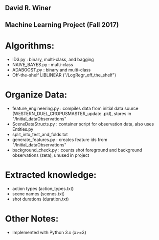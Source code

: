 ## David R. Winer
## Machine Learning Project (Fall 2017)

# Algorithms: 
- ID3.py : binary, multi-class, and bagging
- NAIVE_BAYES.py : multi-class
- ADABOOST.py : binary and multi-class
- Off-the-shelf LIBLINEAR ("/LogRegr_off_the_shelf")

# Organize Data:
- feature_engineering.py : compiles data from initial data source (WESTERN_DUEL_CROPUSMASTER_update..pkl), stores in "/Initial_dataObservations"
- SceneDataStructs.py : container script for observation data, also uses Entities.py
- split_into_test_and_folds.txt 
- generate_features.py : creates feature ids from "/Initial_dataObservations"
- background_check.py : counts shot foreground and background observations (zeta), unused in project

# Extracted knowledge:
- action types (action_types.txt)
- scene names (scenes.txt)
- shot durations (duration.txt)

# Other Notes:
- Implemented with Python 3.x (x>=3)